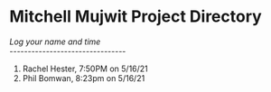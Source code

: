 # Mitchell Mujwit Project Directory

*Log your name and time*
<br>--------------------------------</br>
1. Rachel Hester, 7:50PM on 5/16/21
2. Phil Bomwan, 8:23pm on 5/16/21
